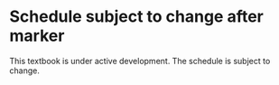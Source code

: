 # Schedule subject to change after marker

This textbook is under active development. The schedule is subject to change. 